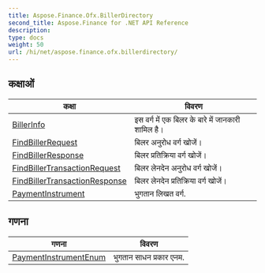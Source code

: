 ```yaml
---
title: Aspose.Finance.Ofx.BillerDirectory
second_title: Aspose.Finance for .NET API Reference
description: 
type: docs
weight: 50
url: /hi/net/aspose.finance.ofx.billerdirectory/
---
```



## कक्षाओं

| कक्षा | विवरण |
| --- | --- |
| [BillerInfo](./billerinfo/) | इस वर्ग में एक बिलर के बारे में जानकारी शामिल है। |
| [FindBillerRequest](./findbillerrequest/) | बिलर अनुरोध वर्ग खोजें। |
| [FindBillerResponse](./findbillerresponse/) | बिलर प्रतिक्रिया वर्ग खोजें। |
| [FindBillerTransactionRequest](./findbillertransactionrequest/) | बिलर लेनदेन अनुरोध वर्ग खोजें। |
| [FindBillerTransactionResponse](./findbillertransactionresponse/) | बिलर लेनदेन प्रतिक्रिया वर्ग खोजें। |
| [PaymentInstrument](./paymentinstrument/) | भुगतान लिखत वर्ग. |
## गणना

| गणना | विवरण |
| --- | --- |
| [PaymentInstrumentEnum](./paymentinstrumentenum/) | भुगतान साधन प्रकार एनम. |


